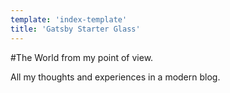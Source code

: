 ```yaml
---
template: 'index-template'
title: 'Gatsby Starter Glass'
---
```


#The World from my point of view.

All my thoughts and experiences in a modern blog.
